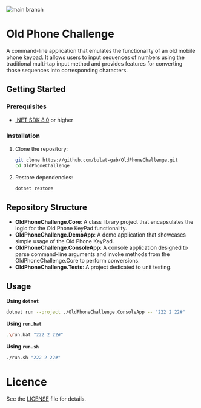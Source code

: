 ![main branch](https://github.com/bulat-gab/OldPhoneChallenge/actions/workflows/dotnet.yml/badge.svg?branch=main)

# Old Phone Challenge

A command-line application that emulates the functionality of an old mobile phone keypad. It allows users to input sequences of numbers using the traditional multi-tap input method and provides features for converting those sequences into corresponding characters.

## Getting Started

### Prerequisites

- [.NET SDK 8.0](https://dotnet.microsoft.com/download) or higher

### Installation

1. Clone the repository:

   ```bash
   git clone https://github.com/bulat-gab/OldPhoneChallenge.git
   cd OldPhoneChallenge
   ```

2. Restore dependencies:

   ```bash
   dotnet restore
   ```

## Repository Structure

- **OldPhoneChallenge.Core**: A class library project that encapsulates the logic for the Old Phone KeyPad functionality.
- **OldPhoneChallenge.DemoApp**: A demo application that showcases simple usage of the Old Phone KeyPad.
- **OldPhoneChallenge.ConsoleApp**: A console application designed to parse command-line arguments and invoke methods from the OldPhoneChallenge.Core to perform conversions.
- **OldPhoneChallenge.Tests**: A project dedicated to unit testing.

## Usage

**Using `dotnet`**

```bash
dotnet run --project ./OldPhoneChallenge.ConsoleApp -- "222 2 22#"
```

**Using `run.bat`**

```bash
.\run.bat "222 2 22#"
```

**Using `run.sh`**

```bash
./run.sh "222 2 22#"
```

# Licence

See the [LICENSE](./LICENCE) file for details.
